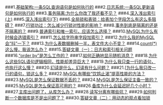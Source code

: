 ###1.[基础架构:一条SQL查询语句是如何执行的](mysql/lecture1.md)
###2.[日志系统:一条SQL更新语句是如何执行的](mysql/lecture2.md)
###3.[事务隔离:为什么你改了我还看不见？](mysql/lecture3.md)
###4.[深入浅出索引(上)](mysql/lecture4.md)
###5.[深入浅出索引(下)](mysql/lecture5.md)
###6.[全局锁和表锁：给表加个字段怎么有这么多阻碍？](mysql/lecture6.md)
###7.[行锁功过：怎么减少行锁对性能的影响？](mysql/lecture7.md)
###8.[事务到底是隔离的还是不隔离的？](mysql/lecture8.md)
###9.[普通索引和唯一索引，应该怎么选择？](mysql/lecture9.md)
###10.[MySQL为什么有时候会选错索引？](mysql/lecture10.md)
###11.[怎么给字符串字段加索引？](mysql/lecture11.md)
###12.[为什么我的MySQL会“抖”一下？](mysql/lecture12.md)
###13.[为什么表数据删掉一半，表文件大小不变？](mysql/lecture13.md)
###14.[count(*)这么慢，我该怎么办？](mysql/lecture14.md)
###15.[答疑文章（一）：日志和索引相关问题](mysql/lecture15.md)
###16.[“order by”是怎么工作的？](mysql/lecture16.md)
###17.[如何正确地显示随机消息？](mysql/lecture17.md)
###18.[为什么这些SQL语句逻辑相同，性能却差异巨大？](mysql/lecture18.md)
###19.[为什么我只查一行的语句，也执行这么慢？](mysql/lecture19.md)
###20.[幻读是什么，幻读有什么问题？](mysql/lecture20.md)
###21.[[为什么我只改一行的语句，锁这么多？](mysql/lecture21.md)
###22.[MySQL有哪些“饮鸩止渴”提高性能的方法？](mysql/lecture22.md)
###23.[MySQL是怎么保证数据不丢的？](mysql/lecture23.md)
###24.[MySQL是怎么保证主备一致的？](mysql/lecture24.md)
###25.[MySQL是怎么保证高可用的？](mysql/lecture25.md)
###26.[备库为什么会延迟好几个小时？](mysql/lecture26.md)
###27.[主库出问题了，从库怎么办？](mysql/lecture27.md)
###28.[读写分离有哪些坑？](mysql/lecture28.md)
###29.[如何判断一个数据库是不是出问题了？](mysql/lecture29.md)
###30.[答疑文章（二）：用动态的观点看加锁](mysql/lecture30.md)

